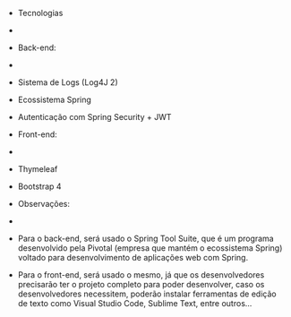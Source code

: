 - Tecnologias
-
- Back-end:
-
- Sistema de Logs (Log4J 2)
- Ecossistema Spring
- Autenticação com Spring Security + JWT

- Front-end:
-
- Thymeleaf
- Bootstrap 4

- Observações:
-
- Para o back-end, será usado o Spring Tool Suite, que é um programa desenvolvido pela Pivotal (empresa que mantém o ecossistema Spring) voltado para desenvolvimento de aplicações web com Spring.

- Para o front-end, será usado o mesmo, já que os desenvolvedores precisarão ter o projeto completo para poder desenvolver, caso os desenvolvedores necessitem, poderão instalar ferramentas de edição de texto como Visual Studio Code, Sublime Text, entre outros...